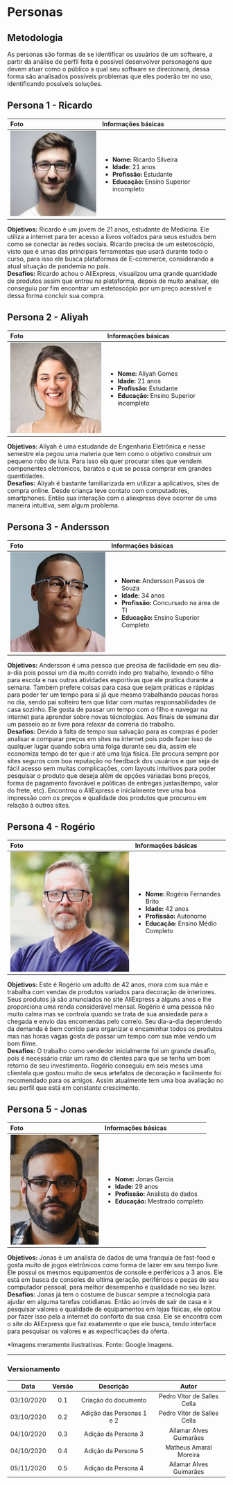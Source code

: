 # Personas
## Metodologia
As personas são formas de se identificar os usuários de um software, a partir da análise de perfil feita é possível desenvolver personagens que devem atuar como o público a qual seu software se direcionará, dessa forma são analisados possíveis problemas que eles poderão ter no uso, identificando possíveis soluções.

## Persona 1 - Ricardo

|Foto|Informações básicas|
|:-|:-|
|![Ricaro](./images/ricardo.jpg)| <ul><li><b>Nome:</b> Ricardo Silveira</li><li><b>Idade:</b> 21 anos</li><li><b>Profissão:</b> Estudante</li><li><b>Educação:</b> Ensino Superior incompleto</li></ul> |

**Objetivos:** Ricardo é um jovem de 21 anos, estudante de Medicina. Ele utiliza a internet para ter acesso a livros voltados para seus estudos bem como se conectar às redes sociais. Ricardo precisa de um estetoscópio, visto que é umas das principais ferramentas que usará durante todo o curso, para isso ele busca plataformas de E-commerce, considerando a atual situação de pandemia no país.<br>
**Desafios:** Ricardo achou o AliExpress, visualizou uma grande quantidade de produtos assim que entrou na plataforma, depois de muito analisar, ele conseguiu por fim encontrar um estetoscópio por um preço acessível e dessa forma concluir sua compra.

## Persona 2 - Aliyah

|Foto|Informações básicas|
|:-|:-|
|![Aliyah](./images/aliyah.jpeg)| <ul><li><b>Nome:</b> Aliyah Gomes</li><li><b>Idade:</b> 21 anos</li><li><b>Profissão:</b> Estudante</li><li><b>Educação:</b> Ensino Superior incompleto</li></ul> |

**Objetivos:** Aliyah é uma estudande de Engenharia Eletrônica e nesse semestre ela pegou uma materia que tem como o objetivo construir um pequeno robo de luta. Para isso ela quer procurar sites que vendem componentes eletronicos, baratos e que se possa comprar em grandes quantidades.<br>
**Desafios:** Aliyah é bastante familiarizada em utilizar a aplicativos, sites de compra online. Desde criança teve contato com computadores, smartphones. Então sua interação com o aliexpress deve ocorrer de uma maneira intuitiva, sem algum problema.

## Persona 3 - Andersson

|Foto|Informações básicas|
|:-|:-|
|![Andersson](./images/andersson.jpg)| <ul><li><b>Nome:</b> Andersson Passos de Souza</li><li><b>Idade:</b> 34 anos</li><li><b>Profissão:</b> Concursado na área de TI</li><li><b>Educação:</b> Ensino Superior Completo</li></ul> |

**Objetivos:** Andersson é uma pessoa que precisa de facilidade em seu dia-a-dia pois possui um dia muito corrido indo pro trabalho, levando o filho para escola e nas outras atividades esportivas que ele pratica durante a semana. Também prefere coisas para casa que sejam práticas e rápidas para poder ter um tempo para sí
já que mesmo trabalhando poucas horas no dia, sendo pai solteiro tem que lidar com muitas responsabilidades de casa sozinho. Ele gosta de passar um tempo com o filho e navegar na internet para aprender sobre novas técnologias. Aos finais de semana dar um passeio ao ar livre para relaxar da correria do trabalho.  
**Desafios:** Devido à falta de tempo sua salvação para as compras é poder analisar e comparar preços em sites na internet pois pode fazer isso de qualquer lugar quando sobra uma folga durante seu dia, assim ele economiza tempo de ter que ir até uma loja física. Ele procura sempre por sites seguros com boa reputação no feedback dos usuários e que seja de fácil acesso sem muitas complicações, com layouts intuitivos para poder pesquisar o produto que deseja além de opções variadas bons preços, forma de pagamento favorável e políticas de entregas justas(tempo, valor do frete, etc). Encontrou o AliExpress e inicialmente teve uma boa impressão com os preços e qualidade dos produtos que procurou em relação à outros sites.

## Persona 4 - Rogério

|Foto|Informações básicas|
|:-|:-|
|![Rogerio](./images/rogerio.jpg ':size=200')| <ul><li><b>Nome:</b> Rogério Fernandes Brito</li><li><b>Idade:</b> 42 anos</li><li><b>Profissão:</b> Autonomo</li><li><b>Educação:</b> Ensino Médio Completo</li></ul> |

**Objetivos:** Este é Rogério um adulto de 42 anos, mora com sua mãe e trabalha com vendas de produtos variados para decoração de interiores. Seus produtos já são anunciados no site AliExpress a alguns anos e lhe proporciona uma renda considerável mensal. Rogério é uma pessoa não muito calma mas se controla quando se trata de sua ansiedade para a chegada e envio das encomendas pelo correio. Seu dia-a-dia dependendo da demanda é bem corrido para organizar e encaminhar todos os produtos mas nas horas vagas gosta de passar um tempo com sua mãe vendo um bom filme.   
**Desafios:** O trabalho como vendedor inicialmente foi um grande desafio, pois é necessário criar um ramo de clientes para que se tenha um bom retorno de seu investimento. Rogério conseguiu em seis meses uma clientela que gostou muito de seus artefatos de decoração e facilmente foi recomendado para os amigos. Assim atualmente tem uma boa avaliação no seu perfil que está em constante crescimento.

## Persona 5 - Jonas

|Foto|Informações básicas|
|:-|:-|
|![Jonas](./images/jonas.jpg)| <ul><li><b>Nome:</b> Jonas Garcia</li><li><b>Idade:</b> 29 anos</li><li><b>Profissão:</b> Analista de dados</li><li><b>Educação:</b> Mestrado completo</li></ul> |

**Objetivos:** Jonas é um analista de dados de uma franquia de fast-food e gosta muito de jogos eletrônicos como forma de lazer em seu tempo livre. Ele possui os mesmos equipamentos de console e periféricos a 3 anos. Ele está em busca de consoles de ultima geração, periféricos e peças do seu computador pessoal, para melhor desempenho e qualidade no seu lazer.<br>
**Desafios:** Jonas já tem o costume de buscar sempre a tecnologia para ajudar em alguma tarefas cotidianas. Então ao invés de sair de casa e ir pesquisar valores e qualidade de equipamentos em lojas físicas, ele optou por fazer isso pela a internet do conforto da sua casa. Ele se encontra com o site do AliExpress que faz exatamente o que ele busca, tendo interface para pesquisar os valores e as expecificações da oferta.

 *Imagens meramente ilustrativas. Fonte: Google Imagens.

---

### Versionamento

|Data|Versão|Descrição|Autor|
|:-:|:-:|:-:|:-:|
|03/10/2020|0.1|Criação do documento| Pedro Vítor de Salles Cella|
|03/10/2020|0.2|Adição das Personas 1 e 2| Pedro Vítor de Salles Cella|
|04/10/2020|0.3|Adição da Persona 3 | Ailamar Alves Guimarães|
|04/10/2020|0.4|Adição da Persona 5 | Matheus Amaral Moreira|
|05/11/2020|0.5|Adição da Persona 4 | Ailamar Alves Guimarães|
